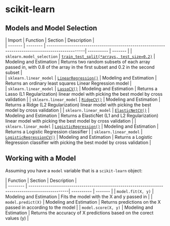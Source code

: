# scikit-learn
## Models and Model Selection
| Import | Function        				|  Section  			| Description |  
| ------- | -------- 				|  -------------------------------------------------------------------------------------------------| ---------- | 	------- |
| `sklearn.model_selection` | [`train_test_split(*arrays, test_size=0.2)`](http://scikit-learn.org/stable/modules/generated/sklearn.model_selection.train_test_split.html)			| Modeling and Estimation  | Returns two random subsets of each array passed in, with 0.8 of the array in the first subset and 0.2 in the second subset						|  
| `sklearn.linear_model` | [`LinearRegression()`](http://scikit-learn.org/stable/modules/generated/sklearn.linear_model.LinearRegression.html)			| Modeling and Estimation  | Returns an ordinary least squares Linear Regression model			|  
| `sklearn.linear_model` | [`LassoCV()`](http://scikit-learn.org/stable/modules/generated/sklearn.linear_model.LinearRegression.html)			| Modeling and Estimation  | Returns a Lasso (L1 Regularization) linear model with picking the best model by cross validation				|
| `sklearn.linear_model` | [`RidgeCV()`](http://scikit-learn.org/stable/modules/generated/sklearn.linear_model.LinearRegression.html)			| Modeling and Estimation  | Returns a Ridge (L2 Regularization) linear model with picking the best model by cross validation						|
| `sklearn.linear_model` | [`ElasticNetCV()`](http://scikit-learn.org/stable/modules/generated/sklearn.linear_model.LinearRegression.html)			| Modeling and Estimation  | Returns a ElasticNet (L1 and L2 Regularization) linear model with picking the best model by cross validation			|
| `sklearn.linear_model` | [`LogisticRegression()`](http://scikit-learn.org/stable/modules/generated/sklearn.linear_model.LinearRegression.html)			| Modeling and Estimation  | Returns a Logistic Regression classifier						|
| `sklearn.linear_model` | [`LogisticRegressionCV()`](http://scikit-learn.org/stable/modules/generated/sklearn.linear_model.LogisticRegressionCV.html)			| Modeling and Estimation  | Returns a Logistic Regression classifier with picking the best model by cross validation						|

## Working with a Model

Assuming you have a `model` variable that is a `scikit-learn` object:

| Function        				|  Section  			| Description |  
| -------- 				|  -------------------------------------------------------------------------------------------------| ---------- | 	------- |
| `model.fit(X, y)`			| Modeling and Estimation  | Fits the model with the X and y passed in			|
| `model.predict(X)`			| Modeling and Estimation  | Returns predictions on the X passed in according to the model		|
| `model.score(X, y)`			| Modeling and Estimation  | Returns the accuracy of X predictions based on the corect values (y)		|
